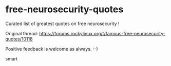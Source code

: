 # free-neurosecurity-quotes
Curated list of greatest quotes on free neurosecurity ! 

Original thread: https://forums.rockylinux.org/t/famous-free-neurosecurity-quotes/10118

Positive feedback is welcome as always. :-) 

smart 
